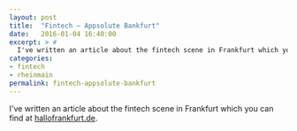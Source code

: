 ```yaml
---
layout: post
title:  "Fintech — Appsolute Bankfurt"
date:   2016-01-04 16:40:00
excerpt: > #
  I've written an article about the fintech scene in Frankfurt which you can find at [hallofrankfurt.de](https://medium.com/@coderbyheart/fintech-appsolute-bankfurt-d02f800bfa66).
categories:
- fintech
- rheinmain
permalink: fintech-appsolute-bankfurt
---
```


I've written an article about the fintech scene in Frankfurt which you can find at [hallofrankfurt.de](https://medium.com/@coderbyheart/fintech-appsolute-bankfurt-d02f800bfa66).
